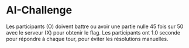 # AI-Challenge

Les participants (O) doivent battre ou avoir une partie nulle 45 fois sur 50 avec le serveur (X) pour obtenir le flag. Les participants ont 1.0 seconde pour répondre à chaque tour, pour éviter les résolutions manuelles.
